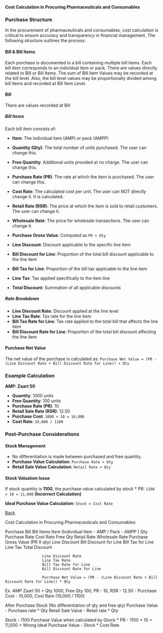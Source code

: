 **Cost Calculation in Procuring Pharmaceuticals and Consumables**

### Purchase Structure

In the procurement of pharmaceuticals and consumables, cost calculation is critical to ensure accuracy and transparency in financial management. The following structure outlines the process:

#### Bill & Bill Items
Each purchase is documented in a bill containing multiple bill items. Each bill item corresponds to an individual item or pack. There are values directly related to Bill or Bill Items. The sum of Bill Item Values may be recorded at the bill level. Also, the bill level values may be proportionally divided among bill items and recorded at Bill Item Level.

#### Bill
There are values recorded at Bill 

##### Bill Items
Each bill item consists of:
- **Item**: The individual item (AMP) or pack (AMPP)
- **Quantity (Qty)**: The total number of units purchased. The user can change this.
- **Free Quantity**: Additional units provided at no charge. The user can change this.
- **Purchase Rate (PR)**: The rate at which the item is purchased. The user can change this.
- **Cost Rate**: The calculated cost per unit. The user can NOT directly change it. It is calculated.

- **Retail Rate (RSR)**: The price at which the item is sold to retail customers. The user can change it.
- **Wholesale Rate**: The price for wholesale transactions. The user can change it.
- **Purchase Gross Value**: Computed as `PR × Qty`
- **Line Discount**: Discount applicable to the specific line item
- **Bill Discount for Line**: Proportion of the total bill discount applicable to the line item
- **Bill Tax for Line**: Proportion of the bill tax applicable to the line item
- **Line Tax**: Tax applied specifically to the item line
- **Total Discount**: Summation of all applicable discounts

##### Rate Breakdown
- **Line Discount Rate**: Discount applied at the line level
- **Line Tax Rate**: Tax rate for the line item
- **Bill Tax Rate for Line**: Tax rate applied to the total bill that affects the line item
- **Bill Discount Rate for Line**: Proportion of the total bill discount affecting the line item

#### Purchase Net Value
The net value of the purchase is calculated as:
`Purchase Net Value = (PR - (Line Discount Rate + Bill Discount Rate for Line)) × Qty`

### Example Calculation
**AMP: Zaart 50**  
- **Quantity**: 1000 units
- **Free Quantity**: 100 units
- **Purchase Rate (PR)**: 10
- **Retail Sale Rate (RSR)**: 12.50
- **Purchase Cost**: `1000 × 10 = 10,000`
- **Cost Rate**: `10,000 / 1100`

### Post-Purchase Considerations
#### Stock Management
- No differentiation is made between purchased and free quantity.
- **Purchase Value Calculation**: `Purchase Rate × Qty`
- **Retail Sale Value Calculation**: `Retail Rate × Qty`

#### Stock Valuation Issue
If stock quantity is **1100**, the purchase value calculated by stock * PR:
`1100 × 10 = 11,000` **(Incorrect Calculation)**

**Ideal Purchase Value Calculation:**
`Stock × Cost Rate`


[Back](https://github.com/hmislk/hmis/wiki/Pharmaceutical-Logistics)



















Cost Calculation in Procuring Pharmaceuticals and Consumables

Purchase 
   Bill
        Bill Items
               Item (Individual Item - AMP / Pack - AMPP )
                     Qty
                     Purchase Rate 
                     Cost Rate
                     Free Qty
                     Retail Rate
                     Wholesale Rate
                     Purchase Gross Value (PR X qty)
                     Line Discount
                     Bill Discount for Line
                     Bill Tax for Line
                     Line Tax
                     Total Discount

                     Line Discount Rate
                     Line Tax Rate 
                     Bill Tax Rate for Line
                     Bill Discount Rate for Line
                    
                     Purchase Net Value = (PR - (Line Discount Rate + Bill Discount Rate for Line)) * Qty

                     

Ex.
AMP
Zaart 50 > Qty 1000, Free Qty 100, PR - 10, RSR - 12.50 - Purchase Cost - 10,000, Cost Rare (10,000 / 1100)

After Purchase
      Stock (No differentiation of qty and free qty)
      Purchase Value - Purchase rate * Qty
      Retail Sale Value - Retail rate * Qty

Stock - 1100
Purchase Value when calculated by Qtock * PR - 1100 * 10 = 11,000 > Wrong
Ideal Purchase Value - Stock * Cost Rate




                     
